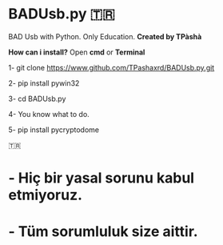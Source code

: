 # BADUsb.py 🇹🇷
BAD Usb with Python. Only Education.
**Created by TPàshà**

**How can i install?**
Open **cmd** or **Terminal**

 1- git clone https://www.github.com/TPashaxrd/BADUsb.py.git
 
 2- pip install pywin32
 
 3- cd BADUsb.py
 
 4- You know what to do.
 
 5- pip install pycryptodome

 🇹🇷 

# - Hiç bir yasal sorunu kabul etmiyoruz.
# - Tüm sorumluluk size aittir.
